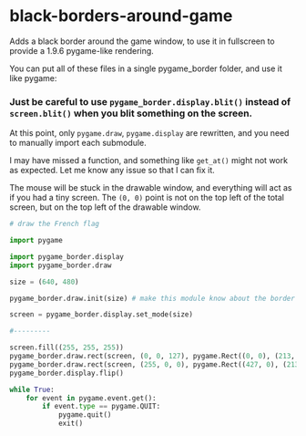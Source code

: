 # black-borders-around-game
Adds a black border around the game window, to use it in fullscreen to provide a 1.9.6 pygame-like rendering.

You can put all of these files in a single pygame_border folder, and use it like pygame:

### Just be careful to use `pygame_border.display.blit()` instead of `screen.blit()` when you blit something on the screen.

At this point, only `pygame.draw`, `pygame.display` are rewritten, and you need to manually import each submodule.

I may have missed a function, and something like `get_at()` might not work as expected. Let me know any issue so that I can fix it.

The mouse will be stuck in the drawable window, and everything will act as if you had a tiny screen.
The `(0, 0)` point is not on the top left of the total screen, but on the top left of the drawable window.

```py
# draw the French flag

import pygame

import pygame_border.display
import pygame_border.draw

size = (640, 480)

pygame_border.draw.init(size) # make this module know about the border size

screen = pygame_border.display.set_mode(size)

#---------

screen.fill((255, 255, 255))
pygame_border.draw.rect(screen, (0, 0, 127), pygame.Rect((0, 0), (213, 480)))
pygame_border.draw.rect(screen, (255, 0, 0), pygame.Rect((427, 0), (213, 480)))
pygame_border.display.flip()

while True:
    for event in pygame.event.get():
        if event.type == pygame.QUIT:
            pygame.quit()
            exit()
```

